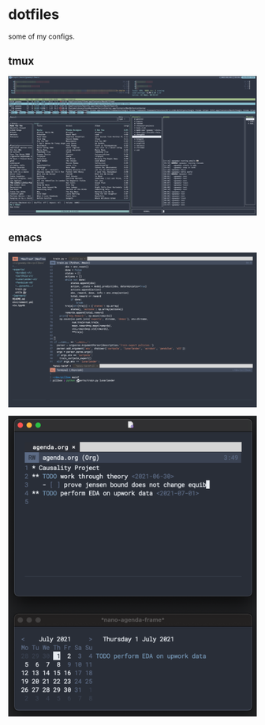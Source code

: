 # dotfiles
some of my configs.

## tmux
![tmux](screenshots/tmux.png?raw=true)
## emacs
![emacs](screenshots/emacs.png?raw=true)
<p align="center">
  <img src="screenshots/org_mode.png?raw=true" />
</p>

